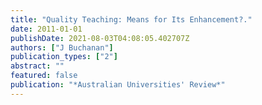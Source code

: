 ```yaml
---
title: "Quality Teaching: Means for Its Enhancement?."
date: 2011-01-01
publishDate: 2021-08-03T04:08:05.402707Z
authors: ["J Buchanan"]
publication_types: ["2"]
abstract: ""
featured: false
publication: "*Australian Universities' Review*"
---
```



